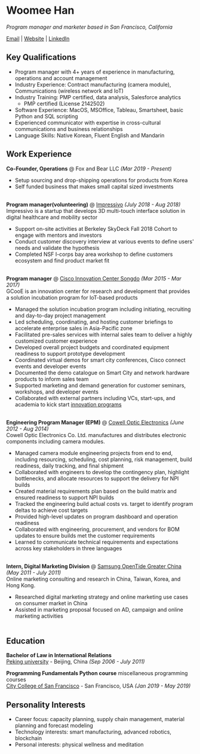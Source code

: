 # Woomee Han

_Program manager and marketer based in San Francisco, California_ <br>

[Email](mailto:woomeeh@gmail.com) | [Website](https://wanderwomen.kr/) | [LinkedIn](https://www.linkedin.com/in/woomeehan/)

## Key Qualifications 

- Program manager with 4+ years of experience in manufacturing, operations and account management
- Industry Experience: Contract manufacturing (camera module), Communications (wireless network and IoT)
- Industry Training: PMP certified, data analysis, Salesforce analytics
  - PMP certified (License 2142502) 
- Software Experience: MacOS, MSOffice, Tableau, Smartsheet, basic Python and SQL scripting 
- Experienced communicator with expertise in cross-cultural communications and business relationships 
- Language Skills: Native Korean, Fluent English and Mandarin


## Work Experience 


**Co-Founder, Operations** @ Fox and Bear LLC _(Mar 2019 - Present)_ <br>
- Setup sourcing and drop-shipping operations for products from Korea
- Self funded business that makes small capital sized investments 
<br><br>

**Program manager(volunteering)** @ [Impressivo](https://www.impressivo.net) _(July 2018 - Aug 2018)_ <br>
Impressivo is a startup that develops 3D multi-touch interface solution in digital healthcare and mobility sector <br> 
- Support on-site activities at Berkeley SkyDeck Fall 2018 Cohort to engage with mentors and investors  
- Conduct customer discovery interview at various events to define users' needs and validate the hypothesis
- Completed NSF I-corps bay area workshop to define customers ecosystem and find product market fit
<br><br>

**Program manager** @ [Cisco Innovation Center Songdo](https://www.cisco.com/c/m/ko_kr/innovation-center/songdo/en.html) _(Mar 2015 - Mar 2017)_ <br>
GCooE is an innovation center for research and development that provides a solution incubation program for IoT-based products <br> 
- Managed the solution incubation program including initiating, recruiting and day-to-day project management 
- Led scheduling, coordinating, and hosting customer briefings to accelerate enterprise sales in Asia-Pacific zone 
- Facilitated pre-sales services with internal sales team to deliver a highly customized customer experience
- Developed overall project budgets and coordinated equipment readiness to support prototype development
- Coordinated virtual demos for smart city conferences, Cisco connect events and developer events 
- Documented the demo catalogue on Smart City and network hardware products to inform sales team  
- Supported marketing and demand generation for customer seminars, workshops, and developer events
- Collaborated with external partners including VCs, start-ups, and academia to kick start [innovation programs](https://www.youtube.com/watch?v=iVFNqCJPges)
<br><br>

**Engineering Program Manager (EPM)** @ [Cowell Optic Electronics](http://www.cowelleholdings.com/en/index.asp) _(June 2012 - Aug 2014)_ <br>
Cowell Optic Electronics Co. Ltd. manufactures and distributes electronic components including camera modules.  <br> 
- Managed camera module engineering projects from end to end, including resourcing, scheduling, cost planning, risk management, build readiness, daily tracking, and final shipment
- Collaborated with engineers to develop the contingency plan, highlight bottlenecks, and allocate resources to support the delivery for NPI builds
- Created material requirements plan based on the build matrix and ensured readiness to support NPI builds
- Tracked the engineering build actual costs vs. target to identify program deltas to achieve cost targets 
- Provided high-level updates on program dashboard and operation readiness
- Collaborated with engineering, procurement, and vendors for BOM updates to ensure builds met the customer requirements 
- Learned to communicate technical requirements and expectations across key stakeholders in three languages 
<br><br>

**Intern, Digital Marketing Division** @ [Samsung OpenTide Greater China](http://www.opentide.com) _(May 2011 - July 2011)_ <br>
Online marketing consulting and research in China, Taiwan, Korea, and Hong Kong.<br> 
- Researched digital marketing strategy and online marketing use cases on consumer market in China 
- Assisted in marketing proposal focused on AD, campaign and online marketing activities
<br><br>


## Education

**Bachelor of Law in International Relations** <br>
[Peking university](http://english.pku.edu.cn) - Beijing, China _(Sep 2006 - July 2011)_ <br>

**Programming Fundamentals Python course** miscellaneous programming courses <br>
[City College of San Francisco](https://www.ccsf.edu) - San Francisco, USA _(Jan 2019 - May 2019)_ <br>

## Personality Interests
- Career focus: capacity planning, supply chain management, material planning and forecast modeling 
- Technology interests: smart manufacturing, advanced robotics, blockchain 
- Personal interests: physical wellness and meditation

